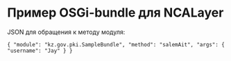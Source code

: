 # Пример OSGi-bundle для NCALayer

JSON для обращения к методу модуля:

`{
    "module": "kz.gov.pki.SampleBundle",
    "method": "salemAit",
    "args": {
        "username": "Jay"
    }
}`
